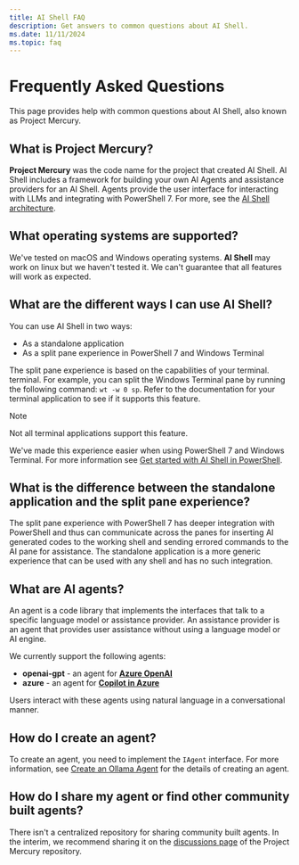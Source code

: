 ```yaml
---
title: AI Shell FAQ
description: Get answers to common questions about AI Shell.
ms.date: 11/11/2024
ms.topic: faq
---
```


# Frequently Asked Questions

This page provides help with common questions about AI Shell, also known as Project Mercury.

## What is Project Mercury?

**Project Mercury** was the code name for the project that created AI Shell. AI Shell includes a
framework for building your own AI Agents and assistance providers for an AI Shell. Agents provide
the user interface for interacting with LLMs and integrating with PowerShell 7. For more, see the
[AI Shell architecture][03].

## What operating systems are supported?

We've tested on macOS and Windows operating systems. **AI Shell** may work on linux but we haven't
tested it. We can't guarantee that all features will work as expected.

## What are the different ways I can use AI Shell?

You can use AI Shell in two ways:

- As a standalone application
- As a split pane experience in PowerShell 7 and Windows Terminal

The split pane experience is based on the capabilities of your terminal. terminal. For example, you
can split the Windows Terminal pane by running the following command: `wt -w 0 sp`. Refer to the
documentation for your terminal application to see if it supports this feature.

> [!NOTE]
> Not all terminal applications support this feature.

We've made this experience easier when using PowerShell 7 and Windows Terminal. For more information
see [Get started with AI Shell in PowerShell][05].

## What is the difference between the standalone application and the split pane experience?

The split pane experience with PowerShell 7 has deeper integration with PowerShell and thus can
communicate across the panes for inserting AI generated codes to the working shell and sending
errored commands to the AI pane for assistance. The standalone application is a more generic
experience that can be used with any shell and has no such integration.

## What are AI agents?

An agent is a code library that implements the interfaces that talk to a specific language model or
assistance provider. An assistance provider is an agent that provides user assistance without using
a language model or AI engine.

We currently support the following agents:

- **openai-gpt** - an agent for [**Azure OpenAI**][02]
- **azure** - an agent for [**Copilot in Azure**][01]

Users interact with these agents using natural language in a conversational manner.

## How do I create an agent?

To create an agent, you need to implement the `IAgent` interface. For more information, see
[Create an Ollama Agent][04] for the details of creating an agent.

## How do I share my agent or find other community built agents?

There isn't a centralized repository for sharing community built agents. In the interim, we
recommend sharing it on the [discussions page][06] of the Project Mercury repository.

<!-- link references -->
[01]: agent-azure.md
[02]: agent-openai.md
[03]: developer/agent-architecture.md
[04]: developer/create-ollama-agent.md
[05]: get-started-powershell.md
[06]: https://github.com/PowerShell/ProjectMercury/discussions/categories/agent-sharing
